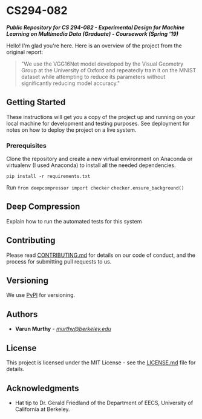 # CS294-082
***Public Repository for CS 294-082 - Experimental Design for Machine Learning on Multimedia Data (Graduate) - Coursework (Spring '19)***

Hello! I'm glad you're here. Here is an overview of the project from the original report:

> "We use the VGG16Net model developed by the Visual Geometry Group at the University of Oxford and repeatedly train it on the MNIST          dataset while attempting to reduce its parameters without significantly reducing model accuracy."


## Getting Started

These instructions will get you a copy of the project up and running on your local machine for development and testing purposes. See deployment for notes on how to deploy the project on a live system.

### Prerequisites

Clone the repository and create a new virtual environment on Anaconda or virtualenv (I used Anaconda) to install all the needed dependencies.

`pip install -r requirements.txt`

Run `from deepcompressor import checker`
    `checker.ensure_background()`

## Deep Compression 

Explain how to run the automated tests for this system

## Contributing

Please read [CONTRIBUTING.md](https://gist.github.com/PurpleBooth/b24679402957c63ec426) for details on our code of conduct, and the process for submitting pull requests to us.

## Versioning

We use [PyPI](https://pypi.org/project/deepcompressor/) for versioning.

## Authors

* **Varun Murthy** - *murthy@berkeley.edu* 

## License

This project is licensed under the MIT License - see the [LICENSE.md](LICENSE.md) file for details.

## Acknowledgments

* Hat tip to Dr. Gerald Friedland of the Department of EECS, University of California at Berkeley.
